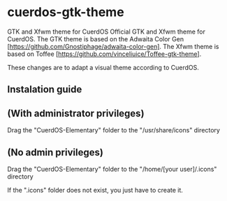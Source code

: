 # cuerdos-gtk-theme
GTK and Xfwm theme for CuerdOS
Official GTK and Xfwm theme for CuerdOS.
The GTK theme is based on the Adwaita Color Gen [https://github.com/Gnostiphage/adwaita-color-gen].
The Xfwm theme is based on Toffee [https://github.com/vinceliuice/Toffee-gtk-theme].

These changes are to adapt a visual theme according to CuerdOS.

## Instalation guide

## (With administrator privileges)
Drag the "CuerdOS-Elementary" folder to the "/usr/share/icons" directory

## (No admin privileges)
Drag the "CuerdOS-Elementary" folder to the "/home/[your user]/.icons" directory

If the ".icons" folder does not exist, you just have to create it.
